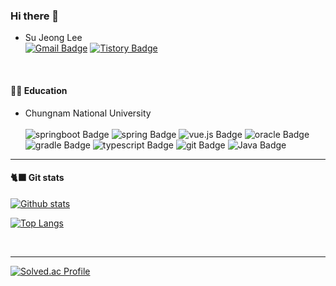 ### Hi there 👋    
- Su Jeong Lee<br/>
[![Gmail Badge](https://img.shields.io/badge/-Gmail-d14836?style=flat-square&logo=Gmail&logoColor=white&link=mailto:lsj9556@gmail.com)](mailto:lsj9556@gmail.com)
[![Tistory Badge](https://img.shields.io/badge/-tistory-000000?style=flat-square&logo=tistory&logoColor=white)](https://chamggae.tistory.com)
<br/>

#### 👩‍🎓 Education
- Chungnam National University <br/><br/>
![springboot Badge](https://img.shields.io/badge/-springboot-6DB33F?style=flat-square&logo=springboot&logoColor=white)
![spring Badge](https://img.shields.io/badge/-spring-6DB33F?style=flat-square&logo=spring&logoColor=white)
![vue.js Badge](https://img.shields.io/badge/-vue.js-4FC08D?style=flat-square&logo=vue.js&logoColor=white)
![oracle Badge](https://img.shields.io/badge/-oracle-F80000?style=flat-square&logo=oracle&logoColor=white)
![gradle Badge](https://img.shields.io/badge/-gradle-02303A?style=flat-square&logo=gradle&logoColor=white)
![typescript Badge](https://img.shields.io/badge/-typescript-3178C6?style=flat-square&logo=typescript&logoColor=white)
![git Badge](https://img.shields.io/badge/-git-F05032?style=flat-square&logo=git&logoColor=white)
![Java Badge](https://img.shields.io/badge/-Java-007396?style=flat-square&logo=Java&logoColor=white)

--- 
#### 🐈‍⬛ Git stats  

[![Github stats](https://github-readme-stats.vercel.app/api?username=tnwjd4623&count_private=true)](https://github.com/tnwjd4623/github-readme-stats) 

[![Top Langs](https://github-readme-stats.vercel.app/api/top-langs/?username=tnwjd4623&layout=compact)](https://github.com/tnwjd4623/github-readme-stats)

<br/> 

---  
[![Solved.ac Profile](http://mazassumnida.wtf/api/v2/generate_badge?boj=lsj9556)](https://solved.ac/lsj9556/)

<!--
**tnwjd4623/tnwjd4623** is a ✨ _special_ ✨ repository because its `README.md` (this file) appears on your GitHub profile.

Here are some ideas to get you started:

- 🔭 I’m currently working on ...
- 🌱 I’m currently learning ...
- 👯 I’m looking to collaborate on ...
- 🤔 I’m looking for help with ...
- 💬 Ask me about ...
- 📫 How to reach me: ...
- 😄 Pronouns: ...
- ⚡ Fun fact: ...
-->
